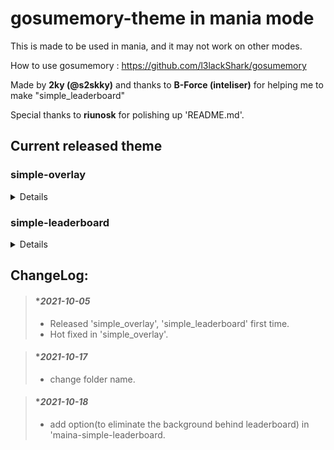 # gosumemory-theme in mania mode
This is made to be used in mania, and it may not work on other modes.

How to use gosumemory : https://github.com/l3lackShark/gosumemory

Made by **2ky (@s2skky)** and thanks to **B-Force (inteliser)** for helping me to make "simple_leaderboard"

Special thanks to **riunosk** for polishing up 'README.md'.

## Current released theme

### simple-overlay
<details><summary>Details</summary>
  
  #### normal mode : 
  
>  - Possible Customizable Colors and Contents.
>  - Size : FHD->520x240,  QHD -> 700x330
>  - Screenshot : 
>  
>  ![ezgif com-gif-maker](https://user-images.githubusercontent.com/62880311/136022486-44d7bde7-0683-42fe-a5db-ef5804919994.gif)
>
>  
  #### simple mode : 
  
>  - Non-customizable
>  - Size : FHD->280x280,  QHD -> 375x375
>  - Screenshot : 
>
>![ezgif com-gif-maker (1)](https://user-images.githubusercontent.com/62880311/136022501-cccd83a6-82f3-4bb8-91e1-459e28327c70.gif)
>
  #### Features :
>  - This overlay includes a setting program so you can set it up conveniently.
>  - Supports QHD and FHD resolutions.
</details>
  
### simple-leaderboard
<details><summary>Details</summary>
  
  #### Screenshot:
  
> - size : FHD->280x1080,  QHD->360x1440
  
  ![ezgif com-gif-maker (2)](https://user-images.githubusercontent.com/62880311/136027869-3c7f2a62-c73f-446e-963f-0e7034ae5ae8.gif)

  #### Features : 
> - It predicts your score in real-time and shows your real-time ranking.
> - 2 themes, with and without avatars.
> - When the beatmap does not have global leaderboards, local scores will be shown automatically.
> - To use this overlay you must have Osu! APIv1 key and Osu! UID.
> - API Links : https://old.ppy.sh/p/api or http://osu.ppy.sh/p/api 
  
  #### Unsupported :
> - ScoreV2 mod and unsubmitted/deleted maps.
> - Some maps may not work for unknown reasons.
</details>

## ChangeLog:
> #### **2021-10-05*
> - Released 'simple_overlay', 'simple_leaderboard' first time.
> - Hot fixed in 'simple_overlay'.

> #### **2021-10-17*
> - change folder name.

> #### **2021-10-18*
> - add option(to eliminate the background behind leaderboard) in 'maina-simple-leaderboard. 
